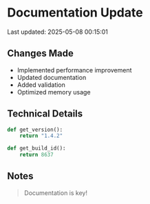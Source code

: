 # Documentation Update

Last updated: 2025-05-08 00:15:01

## Changes Made
- Implemented performance improvement
- Updated documentation
- Added validation
- Optimized memory usage

## Technical Details
```python
def get_version():
    return "1.4.2"

def get_build_id():
    return 8637
```

## Notes
> Documentation is key!

